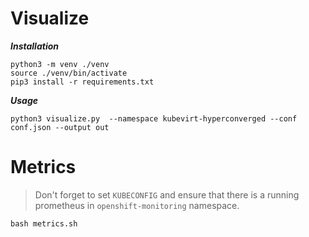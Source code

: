 # Visualize

***Installation***
```
python3 -m venv ./venv
source ./venv/bin/activate
pip3 install -r requirements.txt
```


***Usage***

```
python3 visualize.py  --namespace kubevirt-hyperconverged --conf conf.json --output out
```


# Metrics

> Don't forget to set `KUBECONFIG` and ensure that there is a running prometheus in `openshift-monitoring` namespace. 

```shell
bash metrics.sh
```